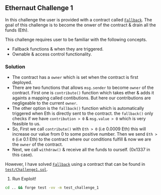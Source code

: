 ## Ethernaut Challenge 1

In this challenge the user is provided with a contract called [`Fallback`](./Fallback.sol). The goal of this challenge is to become the onwer of the contract & drain all the funds (Eth).

This challenge requires user to be familiar with the following concepts.

- Fallback functions & when they are triggered.
- Ownable & access control functionality.

### Solution

- The contract has a `owner` which is set when the contract is first deployed.
- There are two functions that allows `msg.sender` to become `owner` of the contract. First one is `contribute()` function which takes ether & adds it againts a mapping called contibutions. But here our contributions are negligeable to the current `owner`.
- The other option is the `fallback()` function which is automatically triggered when Eth is directly sent to the contract. the `fallback()` only checks if we have `contribution > 0` & `msg.value > 0` which is very feasible to us.
- So, First we call `contribute()` with `Eth > 0` (i.e 0.0009 Eth) this will increase our value from 0 to some positive number. Then we send `Eth > 0` (i.e 0.1 Eth) to the contract where our conditions fulfill & now we are the `owner` of the contract.
- Next, we call `withdraw()` & receive all the funds to ourself. (0x1337 in this case).

However, I have solved [`Fallback`](./src/Fallback.sol) using a contract that can be found in [`test/Challenge1.sol`](./test/Fallback.t.sol).

1. Run Exploit!

```sh
cd .. && forge test -vv -m test_challenge_1
```